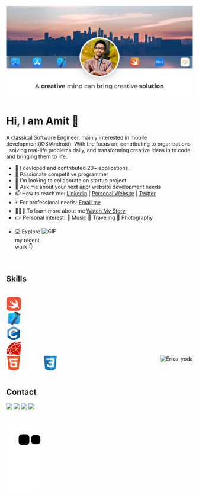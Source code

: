 ![](https://github.com/amitbiswas1992/amitbiswas1992/blob/main/amit-2.png)

# Hi, I am Amit  👋

A classical Software Engineer, mainly interested in mobile development(iOS/Android). With the focus on: contributing to organizations , solving real-life problems  daily, and transforming creative ideas in to code and bringing them to life. 


- 🔭  I devloped and contributed 20+ applications. 
- 🌱  Passionate competitive programmer 
- 📲  I’m looking to collaborate on startup project
- 💬  Ask me about your next app/ website development needs 
- 📫  How to reach me: [Linkedin](https://www.linkedin.com/in/amitbiswas-me/) | [Personal Website](https://amitbiswas.net) | [Twitter](https://twitter.com/amitsstory) 
- ⚡  For professional needs: [Email me](mailto:contact@amitbiswas.net) 
- 👨🏻‍💻 To learn more about me [Watch My Story](https://www.youtube.com/watch?v=QOBo4alqs-w)
- 👉 Personal interest: 🎤 Music  🚊 Traveling  📸 Photography 

<img align="right" alt="GIF" src="https://github.com/Gapur/Gapur/blob/master/coding.gif?raw=true" width="408" height="318" />

- 💻 Explore my recent work 👇  


</br>

 ## Skills
<div style="display: inline_block"><br>
  <img height="40" align="center" alt="Erica-Ruby" height="30" width="40" 
    src="https://raw.githubusercontent.com/devicons/devicon/master/icons/swift/swift-original.svg">
 &nbsp;&nbsp;&nbsp;&nbsp;&nbsp;&nbsp;&nbsp;&nbsp;&nbsp;&nbsp;&nbsp;&nbsp;&nbsp;
  <img height="40" align="center" alt="Erica-Js" height="30" width="40" 
    src="https://raw.githubusercontent.com/devicons/devicon/master/icons/xcode/xcode-original.svg">
 &nbsp;&nbsp;&nbsp;&nbsp;&nbsp;&nbsp;&nbsp;&nbsp;&nbsp;&nbsp;&nbsp;&nbsp;&nbsp;
  <img height="40" align="center" alt="Erica-React" height="30" width="40" src="https://raw.githubusercontent.com/devicons/devicon/master/icons/c/c-original.svg">
 &nbsp;&nbsp;&nbsp;&nbsp;&nbsp;&nbsp;&nbsp;&nbsp;&nbsp;&nbsp;&nbsp;&nbsp;&nbsp;
  <img height="40" align="center" alt="Erica-Redux" height="30" width="40" src="https://raw.githubusercontent.com/devicons/devicon/master/icons/ruby/ruby-plain.svg">
 &nbsp;&nbsp;&nbsp;&nbsp;&nbsp;&nbsp;&nbsp;&nbsp;&nbsp;&nbsp;&nbsp;&nbsp;&nbsp;
  <img height="40" align="center" alt="Erica-HTML" height="30" width="40" src="https://raw.githubusercontent.com/devicons/devicon/master/icons/html5/html5-original.svg">
 &nbsp;&nbsp;&nbsp;&nbsp;&nbsp;&nbsp;&nbsp;&nbsp;&nbsp;&nbsp;&nbsp;&nbsp;&nbsp;
  <img height="40" align="center" alt="Erica-CSS" height="30" width="40" src="https://raw.githubusercontent.com/devicons/devicon/master/icons/css3/css3-original.svg">
  <img align="right" height="180em" alt="Erica-yoda" src="https://media.giphy.com/media/l44Qqz6gO6JiVV3pu/giphy.gif">
</div>
  
</br>

## Contact 
<div> 
  <a href="https://www.linkedin.com/in/amitbiswas-me/" target="_blank"><img src="https://img.shields.io/badge/-LinkedIn-%230077B5?style=for-the-badge&logo=linkedin&logoColor=white" target="_blank"></a> 
  <a href="https://twitter.com/amitsstory" target="_blank"><img src="https://img.shields.io/badge/-Twitter-%23EA4335?style=for-the-badge&logo=youtube&logoColor=white" target="_blank"></a>
  <a href="https://instagram.com/amitsstory" target="_blank"><img src="https://img.shields.io/badge/-Instagram-%23E4405F?style=for-the-badge&logo=instagram&logoColor=white" target="_blank"></a>
  <a href = "mailto: contact@amitbiswas.net"><img src="https://img.shields.io/badge/-Zoho-%23333?style=for-the-badge&logo=gmail&logoColor=white" target="_blank"></a>
 </br>
</br>
 
  ![Snake animation](https://github.com/amitbiswas1992/amitbiswas1992/blob/output/github-contribution-grid-snake.svg)
 
</div>
